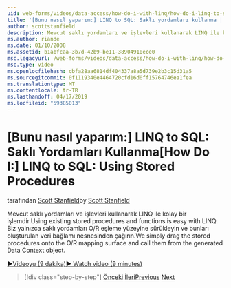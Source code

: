 ```yaml
---
uid: web-forms/videos/data-access/how-do-i-with-linq/how-do-i-linq-to-sql-using-stored-procedures
title: '[Bunu nasıl yaparım:] LINQ to SQL: Saklı yordamları kullanma | Microsoft Docs'
author: scottstanfield
description: Mevcut saklı yordamları ve işlevleri kullanarak LINQ ile kolay bir işlemdir. Biz yalnızca saklı yordamları O/R eşleme yüzeyine sürükleyin ve ge çağırmaya...
ms.author: riande
ms.date: 01/10/2008
ms.assetid: b1abfcaa-3b7d-42b9-be11-38904910ece0
msc.legacyurl: /web-forms/videos/data-access/how-do-i-with-linq/how-do-i-linq-to-sql-using-stored-procedures
msc.type: video
ms.openlocfilehash: cbfa28aa6814df404337a8a5d739e2b3c15d31a5
ms.sourcegitcommit: 0f1119340e4464720cfd16d0ff15764746ea1fea
ms.translationtype: MT
ms.contentlocale: tr-TR
ms.lasthandoff: 04/17/2019
ms.locfileid: "59385013"
---
```

# <a name="how-do-i-linq-to-sql-using-stored-procedures"></a><span data-ttu-id="4db78-104">[Bunu nasıl yaparım:] LINQ to SQL: Saklı Yordamları Kullanma</span><span class="sxs-lookup"><span data-stu-id="4db78-104">[How Do I:] LINQ to SQL: Using Stored Procedures</span></span>

<span data-ttu-id="4db78-105">tarafından [Scott Stanfield](https://github.com/scottstanfield)</span><span class="sxs-lookup"><span data-stu-id="4db78-105">by [Scott Stanfield](https://github.com/scottstanfield)</span></span>

<span data-ttu-id="4db78-106">Mevcut saklı yordamları ve işlevleri kullanarak LINQ ile kolay bir işlemdir.</span><span class="sxs-lookup"><span data-stu-id="4db78-106">Using existing stored procedures and functions is easy with LINQ.</span></span> <span data-ttu-id="4db78-107">Biz yalnızca saklı yordamları O/R eşleme yüzeyine sürükleyin ve bunları oluşturulan veri bağlamı nesnesinden çağırın.</span><span class="sxs-lookup"><span data-stu-id="4db78-107">We simply drag the stored procedures onto the O/R mapping surface and call them from the generated Data Context object.</span></span>

[<span data-ttu-id="4db78-108">&#9654;Videoyu (9 dakika)</span><span class="sxs-lookup"><span data-stu-id="4db78-108">&#9654; Watch video (9 minutes)</span></span>](https://channel9.msdn.com/Blogs/ASP-NET-Site-Videos/how-do-i-linq-to-sql-using-stored-procedures)

> [!div class="step-by-step"]
> <span data-ttu-id="4db78-109">[Önceki](how-do-i-linq-to-sql-custom-linqdatasource.md)
> [İleri](how-do-i-linq-to-sql-updating-with-stored-procedures.md)</span><span class="sxs-lookup"><span data-stu-id="4db78-109">[Previous](how-do-i-linq-to-sql-custom-linqdatasource.md)
[Next](how-do-i-linq-to-sql-updating-with-stored-procedures.md)</span></span>
